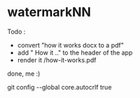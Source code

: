 # watermarkNN
 
Todo : 
- convert "how it works docx to a pdf"
- add " How it .." to the header of the app
- render it /how-it-works.pdf

done, me :)

git config --global core.autocrlf true